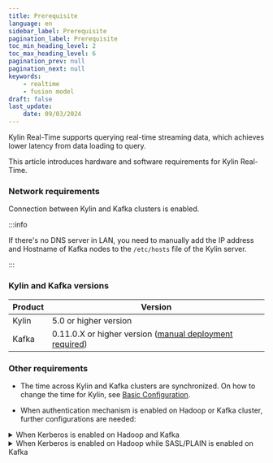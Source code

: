 ```yaml
---
title: Prerequisite
language: en
sidebar_label: Prerequisite
pagination_label: Prerequisite
toc_min_heading_level: 2
toc_max_heading_level: 6
pagination_prev: null
pagination_next: null
keywords:
    - realtime
    - fusion model
draft: false
last_update:
    date: 09/03/2024
---
```


Kylin Real-Time supports querying real-time streaming data, which achieves lower latency from data loading to query.

This article introduces hardware and software requirements for Kylin Real-Time.

### Network requirements

Connection between Kylin and Kafka clusters is enabled.

:::info

If there's no DNS server in LAN, you need to manually add the IP address and Hostname of Kafka nodes to the `/etc/hosts` file of the Kylin server. 

:::

### Kylin and Kafka versions 

| **Product**          | **Version**                                                |
| -------------------- | ---------------------------------------------------------- |
| Kylin | 5.0 or higher version                                      |
| Kafka                | 0.11.0.X or higher version ([manual deployment required](https://kafka.apache.org/0110/documentation.html)) |

### Other requirements

- The time across Kylin and Kafka clusters are synchronized. On how to change the time for Kylin, see [Basic Configuration](../../configuration/config). 

- When authentication mechanism is enabled on Hadoop or Kafka cluster, further configurations are needed: 
  
<details>

<summary>When Kerberos is enabled on Hadoop and Kafka</summary>

  :::tip Note
  Make sure the Kerberos ticket to use is still valid during index building, or Kafka data cannot be consumed.
  :::

  1. Add the following Kafka configuration settings In the kylin.properties file.

     ```yaml
     kylin.kafka-jaas.enabled=true
     kylin.streaming.kafka-conf.security.protocol=SASL_PLAINTEXT
     kylin.streaming.kafka-conf.sasl.mechanism=GSSAPI
     kylin.streaming.kafka-conf.sasl.kerberos.service.name=kafka
     ```
     
  2. Create Kafka authentication file in path $KYLIN_HOME/conf/kafka_jaas.conf with the following configuration.  
  
     ```yaml
     KafkaClient {
          com.sun.security.auth.module.Krb5LoginModule required
          useKeyTab=false
          useTicketCache=true
          serviceName="${serviceName}";
     };
     ```
     
     `${serviceName}`: for example, kafka

</details>
  
<details>
  <summary>When Kerberos is enabled on Hadoop while SASL/PLAIN is enabled on Kafka</summary>
  
  1. Add the following Kafka configuration in the kylin.properties file.

     ```yaml
     kylin.kafka-jaas.enabled=true
     kylin.streaming.kafka-conf.security.protocol=SASL_PLAINTEXT
     kylin.streaming.kafka-conf.sasl.mechanism={mechanism}
     ```
     
     `{mechanism}`: encryption algorithm, for example, PLAIN or SCRAM-SHA-256
  
  2. Create Kafka authentication file in path $KYLIN_HOME/conf/kafka_jaas.conf with the following configuration. 
  
     ```yaml
     KafkaClient {
        {LoginModule} required
        username="{username}"
        password="{password}";
     };
     ```
  
     - `{LoginModule}`: class name of the login module, for example, `org.apache.kafka.common.security.scram.ScramLoginModule`
     - `{username}`: Kafka username
     - `{password}`: Kafka password
  
</details>

